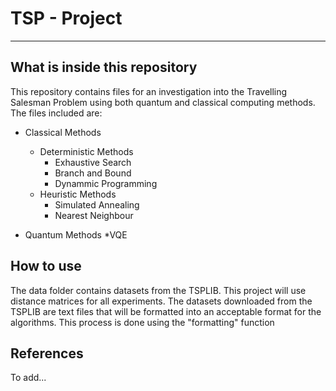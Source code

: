# TSP - Project

***

## What is inside this repository

This repository contains files for an investigation into the Travelling Salesman Problem using both quantum and classical computing methods. The files included are:

* Classical Methods
	* Deterministic Methods
		* Exhaustive Search
		* Branch and Bound
		* Dynammic Programming
	* Heuristic Methods
		* Simulated Annealing
		* Nearest Neighbour


* Quantum Methods
	*VQE 


## How to use

The data folder contains datasets from the TSPLIB. This project will use distance matrices for all experiments. The datasets downloaded from the TSPLIB are text files that will be formatted into an acceptable format for the algorithms. This process is done using the "formatting" function
 


## References

To add...

